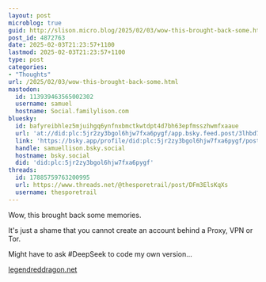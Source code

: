 ```yaml
---
layout: post
microblog: true
guid: http://slison.micro.blog/2025/02/03/wow-this-brought-back-some.html
post_id: 4872763
date: 2025-02-03T21:23:57+1100
lastmod: 2025-02-03T21:23:57+1100
type: post
categories:
- "Thoughts"
url: /2025/02/03/wow-this-brought-back-some.html
mastodon:
  id: 113939463565002302
  username: samuel
  hostname: Social.familylison.com
bluesky:
  id: bafyreibhlez5mjuihgq6ynfnxbmctkwtdpt4d7bh63epfmsszhwmfxaaue
  url: 'at://did:plc:5jr2zy3bgol6hjw7fxa6pygf/app.bsky.feed.post/3lhbd7bn4et2k'
  link: 'https://bsky.app/profile/did:plc:5jr2zy3bgol6hjw7fxa6pygf/post/3lhbd7bn4et2k'
  handle: samuellison.bsky.social
  hostname: bsky.social
  did: 'did:plc:5jr2zy3bgol6hjw7fxa6pygf'
threads:
  id: 17885759763200995
  url: https://www.threads.net/@thesporetrail/post/DFm3ElsKqXs
  username: thesporetrail
---
```

Wow, this brought back some memories. 

It's just a shame that you cannot create an account behind a Proxy, VPN or Tor.

Might have to ask #DeepSeek to code my own version...

[legendreddragon.net](https://legendreddragon.net/)
